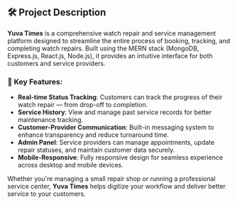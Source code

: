 ## 🛠️ Project Description

**Yuva Times** is a comprehensive watch repair and service management platform designed to streamline the entire process of booking, tracking, and completing watch repairs. Built using the MERN stack (MongoDB, Express.js, React.js, Node.js), it provides an intuitive interface for both customers and service providers.

### 🔧 Key Features:
- **Real-time Status Tracking**: Customers can track the progress of their watch repair — from drop-off to completion.
- **Service History**: View and manage past service records for better maintenance tracking.
- **Customer-Provider Communication**: Built-in messaging system to enhance transparency and reduce turnaround time.
- **Admin Panel**: Service providers can manage appointments, update repair statuses, and maintain customer data securely.
- **Mobile-Responsive**: Fully responsive design for seamless experience across desktop and mobile devices.

Whether you're managing a small repair shop or running a professional service center, **Yuva Times** helps digitize your workflow and deliver better service to your customers.
